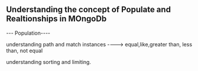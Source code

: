 ## Understanding the concept of Populate and Realtionships in MOngoDb ##

--- Population----

understanding path and match
instances ----> equal,like,greater than, less than, not equal

understanding sorting and limiting.